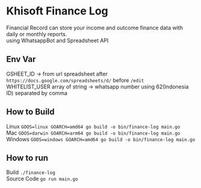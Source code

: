 # Khisoft Finance Log
Financial Record can store your income and outcome finance data with daily or monthly reports.  
using WhatsappBot and Spreadsheet API

## Env Var
GSHEET_ID -> from url spreadsheet after `https://docs.google.com/spreadsheets/d/` before `/edit`  
WHITELIST_USER array of string -> whatsapp number using 62(Indonesia ID) separated by comma  

## How to Build
Linux `GOOS=linux GOARCH=amd64 go build -o bin/finance-log main.go`  
Mac `GOOS=darwin GOARCH=arm64 go build -o bin/finance-log main.go`  
Windows `GOOS=windows GOARCH=amd64 go build -o bin/finance-log main.go`  

## How to run 
Build `./finance-log`  
Source Code `go run main.go`